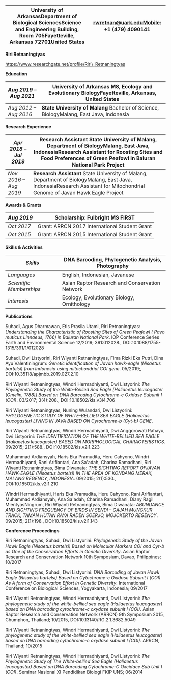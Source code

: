 | University of ArkansasDepartment of Biological SciencesScience and Engineering Building, Room 705Fayetteville, Arkansas 72701United States | rwretnan@uark.eduMobile: +1 (479) 4090141 |
| --- | --- |

**Riri Retnaningtyas**

https://www.researchgate.net/profile/Riri\_Retnaningtyas

**Education**

| _Aug 2019 – Aug 2021_ | **University of Arkansas** MS, Ecology and Evolutionary BiologyFayetteville, Arkansas, United States |
| --- | --- |
| _Aug 2012 – Aug 2016_ | **State University of Malang** Bachelor of Science, BiologyMalang, East Java, Indonesia |

**Research Experience**

| _Apr 2018 – Jul 2019_ | **Research Assistant** State University of Malang, Department of BiologyMalang, East Java, IndonesiaResearch Assistant for Roosting Sites and Food Preferences of Green Peafowl in Baluran National Park Project |
| --- | --- |
| _Nov 2016 – Aug 2019_ | **Research Assistant** State University of Malang, Department of BiologyMalang, East Java, IndonesiaResearch Assistant for Mitochondrial Genome of Javan Hawk Eagle Project |

**Awards &amp; Grants**

| _Aug 2019_ | Scholarship: Fulbright MS FIRST |
| --- | --- |
| _Oct 2017_ | Grant: ARRCN 2017 International Student Grant |
| _Oct 2015_ | Grant: ARRCN 2015 International Student Grant |

**Skills &amp; Activities**

| _Skills_ | DNA Barcoding, Phylogenetic Analysis, Photography |
| --- | --- |
| _Languages_ | English, Indonesian, Javanese |
| _Scientific Memberships_ | Asian Raptor Research and Conservation Network |
| _Interests_ | Ecology, Evolutionary Biology, Ornithology |

**Publications**

Suhadi, Agus Dharmawan, Etis Prasila Utami, Riri Retnaningtyas: _Understanding the Characteristic of Roosting Sites of Green Peafowl ( Pavo muticus Linnaeus, 1766) in Baluran National Park_. IOP Conference Series Earth and Environmental Science 12/2019; 391:012028., DOI:10.1088/1755-1315/391/1/012028

Suhadi, Dwi Listyorini, Riri Wiyanti Retnaningtyas, Fima Rizki Eka Putri, Dina Ayu Valentiningrum: _Genetic identification of Javan hawk-eagle (Nisaetus bartelsi) from Indonesia using mitochondrial COI gene_. 05/2019;, DOI:10.35118/apjmbb.2019.027.2.10

Riri Wiyanti Retnaningtyas, Windri Hermadhiyanti, Dwi Listyorini: _The Phylogenetic Study of the White-Bellied Sea Eagle [Haliaeetus leucogaster (Gmelin, 1788)] Based on DNA Barcoding Cytochrome-c Oxidase Subunit I (COI)_. 03/2017; 3(4):208., DOI:10.18502/kls.v3i4.706

Riri Wiyanti Retnaningtyas, Nuning Wulandari, Dwi Listyorini: _PHYLOGENETIC STUDY OF WHITE-BELLIED SEA EAGLE (Haliaeetus leucogaster) LIVING IN JAVA BASED ON Cytochrome-b (Cyt-b) GENE_.

Riri Wiyanti Retnaningtyas, Windri Hermadhiyanti, Dwi Anggorowati Rahayu, Dwi Listyorini: _THE IDENTIFICATION OF THE WHITE-BELLIED SEA EAGLE (Haliaeetus leucogaster) BASED ON MORPHOLOGICAL CHARACTERISTICS_. 09/2015; 2(1):588., DOI:10.18502/kls.v2i1.223

Muhammad Ardiansyah, Haris Eka Pramudita, Heru Cahyono, Windri Hermadhiyanti, Rani Arifiantari, Ana Sa&#39;adah, Charina Ramadhani, Riri Wiyanti Retnaningtyas, Bima Diwanata: _THE SIGHTING REPORT OFJAVAN HAWK-EAGLE (Nisaetus bartelsi) IN THE AREA OF KONDANG MERAK, MALANG REGENCY, INDONESIA_. 09/2015; 2(1):530., DOI:10.18502/kls.v2i1.210

Windri Hermadhiyanti, Haris Eka Pramudita, Heru Cahyono, Rani Arifiantari, Muhammad Ardiansyah, Ana Sa&#39;adah, Charina Ramadhani, Diany Ragil MientyasNingrum, Riri Wiyanti Retnaningtyas, Bima Diwanata: _ABUNDANCE AND SIGHTING FREQUENCY OF BIRDS IN SENDI – GAJAH MUNGKUR TRACK, TAMAN HUTAN RAYA RADEN SOERJO, MOJOKERTO REGENCY_. 09/2015; 2(1):198., DOI:10.18502/kls.v2i1.143

**Conference Proceedings**

Riri Retnaningtyas, Suhadi, Dwi Listyorini: _Phylogenetic Study of the Javan Hawk Eagle (*Nisaetus bartelsi*) Based on Molecular Markers *COI* and *Cyt-b* as One of the Conservation Efforts in Genetic Diversity_. Asian Raptor Research and Conservation Network 10th Symposium, Davao, Philippines; 10/2017

Riri Retnaningtyas, Suhadi, Dwi Listyorini: _DNA Barcoding of Javan Hawk Eagle (*Nisaetus bartelsi*) Based on Cytochrome-c Oxidase Subunit I (*COI*) As A form of Conservation Effort in Genetic Diversity_. International Conference on Biological Sciences, Yogyakarta, Indonesia; 09/2017

Riri Wiyanti Retnaningtyas, Windri Hermadhiyanti, Dwi Listyorini: _The phylogenetic study of the white-bellied sea eagle (*Haliaeetus leucogaster*) based on DNA barcoding cytochrome-c oxydase subunit I (*COI*)_. Asian Raptor Research and Conservation Network (ARRCN) 9th Symposium 2015, Chumphon, Thailand; 10/2015, DOI:10.13140/RG.2.1.3682.5049

Riri Wiyanti Retnaningtyas, Windri Hermadhiyanti, Dwi Listyorini: _The phylogenetic study of the white-bellied sea eagle (*Haliaeetus leucogaster*) based on DNA barcoding cytochrome-c oxydase subunit I (*COI*)_. ARRCN, Thailand; 10/2015

Riri Wiyanti Retnaningtyas, Windri Hermadhiyanti, Dwi Listyorini: _The Phylogenetic Study of The White-bellied Sea Eagle (*Haliaeetus leucogaster*) Based on DNA Barcoding Cytochrome-C Oxcidace Sub Unit I (COI)_. Seminar Nasional XI Pendidikan Biologi FKIP UNS; 06/2014